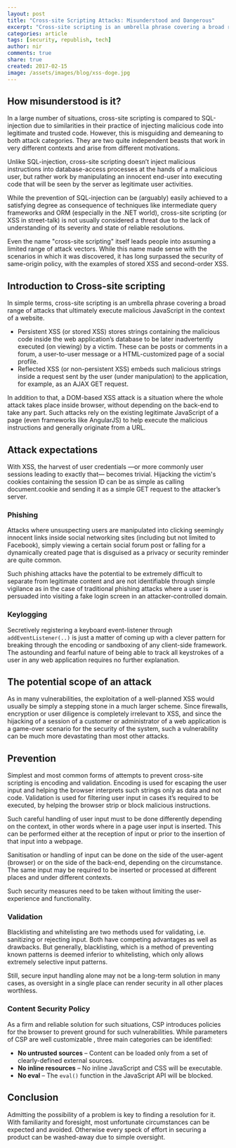 ```yaml
---
layout: post
title: "Cross-site Scripting Attacks: Misunderstood and Dangerous"
excerpt: "Cross-site scripting is an umbrella phrase covering a broad range of attacks that ultimately execute malicious JavaScript in the context of a website."
categories: article
tags: [security, republish, tech]
author: nir
comments: true
share: true
created: 2017-02-15
image: /assets/images/blog/xss-doge.jpg
---
```


## How misunderstood is it?

In a large number of situations, cross-site scripting is compared to SQL-injection due to similarities in their practice of injecting malicious code into legitimate and trusted code. However, this is misguiding and demeaning to both attack categories. They are two quite independent beasts that work in very different contexts and arise from different motivations.

Unlike SQL-injection, cross-site scripting doesn’t inject malicious instructions into database-access processes at the hands of a malicious user, but rather work by manipulating an innocent end-user into executing code that will be seen by the server as legitimate user activities.

While the prevention of SQL-injection can be (arguably) easily achieved to a satisfying degree as consequence of techniques like intermediate query frameworks  and ORM  (especially in the .NET world), cross-site scripting (or XSS in street-talk) is not usually considered a threat due to the lack of understanding of its severity and state of reliable resolutions.

Even the name "cross-site scripting" itself leads people into assuming a limited range of attack vectors. While this name made sense with the scenarios in which it was discovered, it has long surpassed the security of same-origin policy, with the examples of stored XSS and second-order XSS.

## Introduction to Cross-site scripting

In simple terms, cross-site scripting is an umbrella phrase covering a broad range of attacks that ultimately execute malicious JavaScript in the context of a website.

- Persistent XSS (or stored XSS) stores strings containing the malicious code inside the web application’s database to be later inadvertently executed (on viewing) by a victim. These can be posts or comments in a forum, a user-to-user message or a HTML-customized page of a social profile. 
- Reflected XSS (or non-persistent XSS) embeds such malicious strings inside a request sent by the user (under manipulation) to the application, for example, as an AJAX GET request.

In addition to that, a DOM-based XSS attack is a situation where the whole attack takes place inside browser, without depending on the back-end to take any part. Such attacks rely on the existing legitimate JavaScript of a page (even frameworks like AngularJS) to help execute the malicious instructions and generally originate from a URL.

## Attack expectations

With XSS, the harvest of user credentials —or more commonly user sessions leading to exactly that— becomes trivial. Hijacking the victim's cookies containing the session ID can be as simple as calling document.cookie and sending it as a simple GET request to the attacker’s server.

### Phishing

Attacks where unsuspecting users are manipulated into clicking seemingly innocent links inside social networking sites (including but not limited to Facebook), simply viewing a certain social forum post or falling for a dynamically created page that is disguised as a privacy or security reminder are quite common.

Such phishing attacks have the potential to be extremely difficult to separate from legitimate content and are not identifiable through simple vigilance as in the case of traditional phishing attacks where a user is persuaded into visiting a fake login screen in an attacker-controlled domain.

### Keylogging

Secretively registering a keyboard event-listener through `addEventListener(..)` is just a matter of coming up with a clever pattern for breaking through the encoding or sandboxing  of any client-side framework. The astounding and fearful nature of being able to track all keystrokes of a user in any web application requires no further explanation.

## The potential scope of an attack

As in many vulnerabilities, the exploitation of a well-planned XSS would usually be simply a stepping stone in a much larger scheme. Since firewalls, encryption or user diligence is completely irrelevant to XSS, and since the hijacking of a session of a customer or administrator of a web application is a game-over scenario for the security of the system, such a vulnerability can be much more devastating than most other attacks.

## Prevention

Simplest and most common forms of attempts to prevent cross-site scripting is encoding and validation. Encoding is used for escaping the user input and helping the browser interprets such strings only as data and not code. Validation is used for filtering user input in cases it’s required to be executed, by helping the browser strip or block malicious instructions.

Such careful handling of user input must to be done differently depending on the context, in other words where in a page user input is inserted. This can be performed either at the reception of input or prior to the insertion of that input into a webpage.

Sanitisation or handling of input can be done on the side of the user-agent (browser) or on the side of the back-end, depending on the circumstance. The same input may be required to be inserted or processed at different places and under different contexts.

Such security measures need to be taken without limiting the user-experience and functionality.

### Validation

Blacklisting and whitelisting are two methods used for validating, i.e. sanitizing or rejecting input. Both have competing advantages as well as drawbacks. But generally, blacklisting, which is a method of preventing known patterns is deemed inferior to whitelisting, which only allows extremely selective input patterns.

Still, secure input handling alone may not be a long-term solution in many cases, as oversight in a single place can render security in all other places worthless.

### Content Security Policy 

As a firm and reliable solution for such situations, CSP introduces policies for the browser to prevent ground for such vulnerabilities.
While parameters of CSP are well customizable , three main categories can be identified:

- **No untrusted sources** – Content can be loaded only from a set of clearly-defined external sources.
- **No inline resources** – No inline JavaScript and CSS will be executable.
- **No eval** – The `eval()` function in the JavaScript API will be blocked.

## Conclusion

Admitting the possibility of a problem is key to finding a resolution for it. With familiarity and foresight, most unfortunate circumstances can be expected and avoided. Otherwise every speck of effort in securing a product can be washed-away due to simple oversight.
